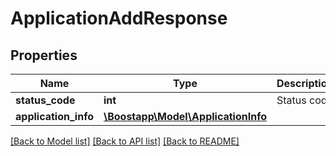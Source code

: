 # ApplicationAddResponse

## Properties
Name | Type | Description | Notes
------------ | ------------- | ------------- | -------------
**status_code** | **int** | Status code | [optional] 
**application_info** | [**\Boostapp\Model\ApplicationInfo**](ApplicationInfo.md) |  | [optional] 

[[Back to Model list]](../README.md#documentation-for-models) [[Back to API list]](../README.md#documentation-for-api-endpoints) [[Back to README]](../README.md)


